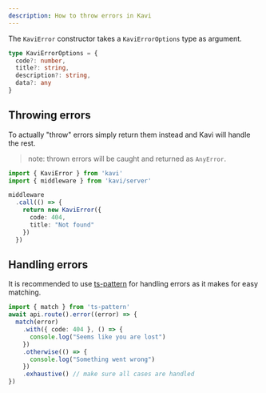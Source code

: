 ```yaml
---
description: How to throw errors in Kavi
---
```


The `KaviError` constructor takes a `KaviErrorOptions` type as argument.
```ts
type KaviErrorOptions = {
  code?: number,
  title?: string,
  description?: string,
  data?: any
}
```

## Throwing errors
To actually "throw" errors simply return them instead and Kavi will handle the rest.
> note: thrown errors will be caught and returned as `AnyError`.

```ts file=server
import { KaviError } from 'kavi'
import { middleware } from 'kavi/server'

middleware
  .call(() => {
    return new KaviError({
      code: 404,
      title: "Not found"
    })
  })
```

## Handling errors
It is recommended to use <a href="https://www.npmjs.com/package/ts-pattern" target="_blank">ts-pattern</a> for handling errors as it makes for easy matching.
```ts file=client
import { match } from 'ts-pattern'
await api.route().error((error) => {
  match(error)
    .with({ code: 404 }, () => {
      console.log("Seems like you are lost")
    })
    .otherwise(() => {
      console.log("Something went wrong")
    })
    .exhaustive() // make sure all cases are handled
})
```